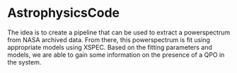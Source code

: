 # AstrophysicsCode

The idea is to create a pipeline that can be used to extract a powerspectrum from NASA archived data. 
From there, this powerspectrum is fit using appropriate models using XSPEC.
Based on the fitting parameters and models, we are able to gain some information on the presence of a QPO in the system.
